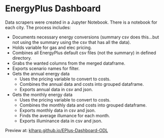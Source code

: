 # EnergyPlus Dashboard

Data scrapers were created in a Jupyter Notebook. There is a notebook for each city. The process includes:

* Documents necessary energy conversions (summary csv does this...but not using the summary using the csv that has all the data).
* Holds variable for gas and elec pricing.
* Combines all EnergyPlus default csv files (not the summary) in defined directory.
* Grabs the wanted columns from the merged dataframe.
* Exports scenario names for filter.
* Gets the annual energy data
    * Uses the pricing variable to convert to costs.
    * Combines the annual data and costs into grouped dataframe.
    * Exports annual data in csv and json.
* Gets the monthly energy data
    * Uses the pricing variable to convert to costs.
    * Combines the monthly data and costs into grouped dataframe.
    * Exports monthly data in csv and json.
    * Finds the average illumance for each month.
    * Exports illuminance data in csv and json.


Preview at: <a href="https://klharp.github.io/EPlus-Dashboard-ODL/">klharp.github.io/EPlus-Dashboard-ODL</a>
